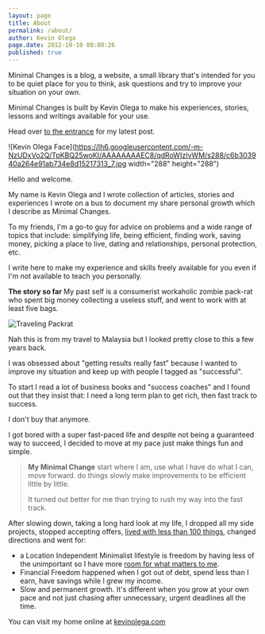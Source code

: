 ```yaml
---
layout: page
title: About
permalink: /about/
author: Kevin Olega
page.date: 2012-10-10 08:08:26
published: true
---
```

Minimal Changes is a blog, a website, a small library that's intended for you to be quiet place for you to think, ask questions and try to improve your situation on your own.

Minimal Changes is built by Kevin Olega to make his experiences, stories, lessons and writings available for your use. 

Head over [to the entrance](http://minimalchanges.com) for my latest post.

![Kevin Olega Face](https://lh6.googleusercontent.com/-m-NzUDxVo2Q/TpKBQ25woKI/AAAAAAAAEC8/qdRoWIzIvWM/s288/c6b303940a264e91ab734e8d15217313_7.jpg width="288" height="288") 

Hello and welcome. 

My name is Kevin Olega and I wrote collection of articles, stories and experiences I wrote on a bus to document my share personal growth which I describe as Minimal Changes. 

To my friends, I'm a go-to guy for advice on problems and a wide range of topics that include: simplifying life, being efficient, finding work, saving money, picking a place to live, dating and relationships, personal protection, etc. 

I write here to make my experience and skills freely available for you even if I'm not available to teach you personally. 

**The story so far** My past self is a consumerist workaholic zombie pack-rat who spent big money collecting a useless stuff, and went to work with at least five bags. 

![Traveling Packrat](http://farm5.static.flickr.com/4125/5053684332_03598716ae.jpg) 

Nah this is from my travel to Malaysia but I looked pretty close to this a few years back. 

I was obsessed about "getting results really fast" because I wanted to improve my situation and keep up with people I tagged as "successful". 

To start I read a lot of business books and "success coaches" and I found out that they insist that: I need a long term plan to get rich, then fast track to success. 

I don't buy that anymore. 

I got bored with a super fast-paced life and despite not being a guaranteed way to succeed, I decided to move at my pace just make things fun and simple.

> **My Minimal Change** start where I am, use what I have do what I can, move forward. do things slowly make improvements to be efficient little by little.
> 
> It turned out better for me than trying to rush my way into the fast track.

After slowing down, taking a long hard look at my life, I dropped all my side projects, stopped accepting offers, [lived with less than 100 things](http://minimalchanges.com/i-own-71-things-april-2011/), changed directions and went for:

- a Location Independent Minimalist lifestyle is freedom by having less of the unimportant so I have more [room for what matters to me](http://minimalchanges.com/blog/minimal-changes-to-achieving-what-matters-most/).
- Financial Freedom happened when I got out of debt, spend less than I earn, have savings while I grew my income.
-  Slow and permanent growth. It's different when you grow at your own pace and not just chasing after unnecessary, urgent deadlines all the time.

You can visit my home online at [kevinolega.com](http://kevinolega.com)
